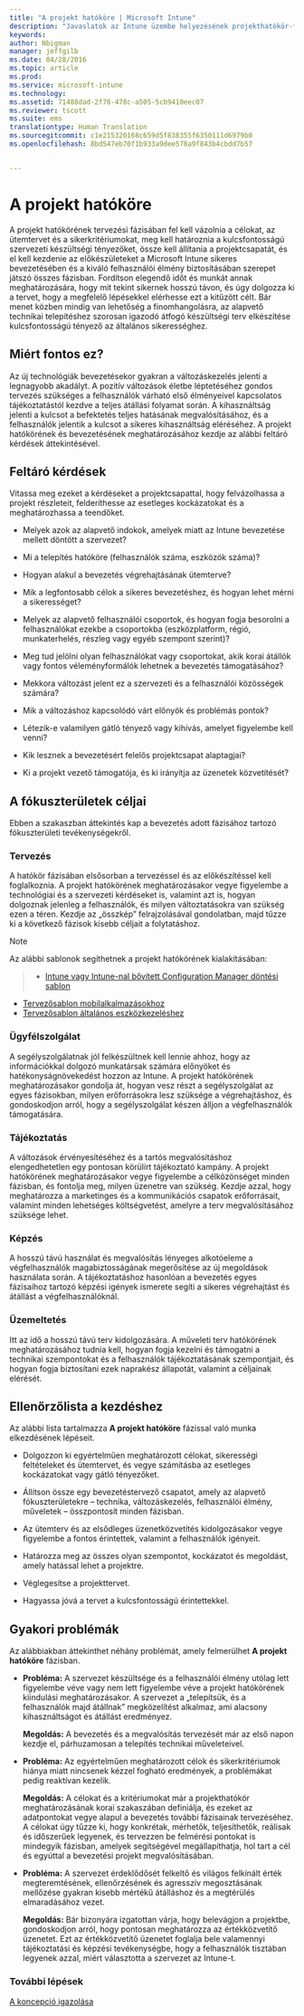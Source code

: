 ```yaml
---
title: "A projekt hatóköre | Microsoft Intune"
description: "Javaslatok az Intune üzembe helyezésének projekthatókör-fázisához."
keywords: 
author: Nbigman
manager: jeffgilb
ms.date: 04/28/2016
ms.topic: article
ms.prod: 
ms.service: microsoft-intune
ms.technology: 
ms.assetid: 71488dad-2f78-478c-a505-5cb9410eec07
ms.reviewer: tscott
ms.suite: ems
translationtype: Human Translation
ms.sourcegitcommit: c1e215320168c659d5f838355f6350111d6979b0
ms.openlocfilehash: 8bd547eb70f1b933a9dee578a9f843b4cbdd7b57


---
```


# A projekt hatóköre
A projekt hatókörének tervezési fázisában fel kell vázolnia a célokat, az ütemtervet és a sikerkritériumokat, meg kell határoznia a kulcsfontosságú szervezeti készültségi tényezőket, össze kell állítania a projektcsapatát, és el kell kezdenie az előkészületeket a Microsoft Intune sikeres bevezetésében és a kiváló felhasználói élmény biztosításában szerepet játszó összes fázisban.
Fordítson elegendő időt és munkát annak meghatározására, hogy mit tekint sikernek hosszú távon, és úgy dolgozza ki a tervet, hogy a megfelelő lépésekkel elérhesse ezt a kitűzött célt. Bár menet közben mindig van lehetőség a finomhangolásra, az alapvető technikai telepítéshez szorosan igazodó átfogó készültségi terv elkészítése kulcsfontosságú tényező az általános sikerességhez.

## Miért fontos ez?
Az új technológiák bevezetésekor gyakran a változáskezelés jelenti a legnagyobb akadályt. A pozitív változások életbe léptetéséhez gondos tervezés szükséges a felhasználók várható első élményeivel kapcsolatos tájékoztatástól kezdve a teljes átállási folyamat során. A kihasználtság jelenti a kulcsot a befektetés teljes hatásának megvalósításához, és a felhasználók jelentik a kulcsot a sikeres kihasználtság eléréséhez.
A projekt hatókörének és bevezetésének meghatározásához kezdje az alábbi feltáró kérdések áttekintésével.

## Feltáró kérdések
Vitassa meg ezeket a kérdéseket a projektcsapattal, hogy felvázolhassa a projekt részleteit, felderíthesse az esetleges kockázatokat és a meghatározhassa a teendőket.

-   Melyek azok az alapvető indokok, amelyek miatt az Intune bevezetése mellett döntött a szervezet?

-   Mi a telepítés hatóköre (felhasználók száma, eszközök száma)?
-   Hogyan alakul a bevezetés végrehajtásának ütemterve?

-   Mik a legfontosabb célok a sikeres bevezetéshez, és hogyan lehet mérni a sikerességet?

-   Melyek az alapvető felhasználói csoportok, és hogyan fogja besorolni a felhasználókat ezekbe a csoportokba (eszközplatform, régió, munkaterhelés, részleg vagy egyéb szempont szerint)?

-   Meg tud jelölni olyan felhasználókat vagy csoportokat, akik korai átállók vagy fontos véleményformálók lehetnek a bevezetés támogatásához?

-   Mekkora változást jelent ez a szervezeti és a felhasználói közösségek számára?

-   Mik a változáshoz kapcsolódó várt előnyök és problémás pontok?

-   Létezik-e valamilyen gátló tényező vagy kihívás, amelyet figyelembe kell venni?

-   Kik lesznek a bevezetésért felelős projektcsapat alaptagjai?

-   Ki a projekt vezető támogatója, és ki irányítja az üzenetek közvetítését?

## A fókuszterületek céljai
Ebben a szakaszban áttekintés kap a bevezetés adott fázisához tartozó fókuszterületi tevékenységekről.

### Tervezés

A hatókör fázisában elsősorban a tervezéssel és az előkészítéssel kell foglalkoznia. A projekt hatókörének meghatározásakor vegye figyelembe a technológiai és a szervezeti kérdéseket is, valamint azt is, hogyan dolgoznak jelenleg a felhasználók, és milyen változtatásokra van szükség ezen a téren. Kezdje az „összkép” felrajzolásával gondolatban, majd tűzze ki a következő fázisok kisebb céljait a folytatáshoz.


 > [!NOTE]
 > 
 > Az alábbi sablonok segíthetnek a projekt hatókörének kialakításában:
 > > - [Intune vagy Intune-nal bővített Configuration Manager döntési sablon](https://gallery.technet.microsoft.com/Intune-or-Intune-with-900e8a78)
 > - [Tervezősablon mobilalkalmazásokhoz](https://gallery.technet.microsoft.com/Mobile-app-planning-18689d59)
>- [Tervezősablon általános eszközkezeléshez](https://gallery.technet.microsoft.com/General-device-management-334c3792)

### Ügyfélszolgálat
A segélyszolgálatnak jól felkészültnek kell lennie ahhoz, hogy az információkkal dolgozó munkatársak számára előnyöket és hatékonyságnövekedést hozzon az Intune. A projekt hatókörének meghatározásakor gondolja át, hogyan vesz részt a segélyszolgálat az egyes fázisokban, milyen erőforrásokra lesz szüksége a végrehajtáshoz, és gondoskodjon arról, hogy a segélyszolgálat készen álljon a végfelhasználók támogatására.

### Tájékoztatás
A változások érvényesítéséhez és a tartós megvalósításhoz elengedhetetlen egy pontosan körülírt tájékoztató kampány. A projekt hatókörének meghatározásakor vegye figyelembe a célközönséget minden fázisban, és fontolja meg, milyen üzenetre van szükség. Kezdje azzal, hogy meghatározza a marketinges és a kommunikációs csapatok erőforrásait, valamint minden lehetséges költségvetést, amelyre a terv megvalósításához szüksége lehet.

### Képzés
A hosszú távú használat és megvalósítás lényeges alkotóeleme a végfelhasználók magabiztosságának megerősítése az új megoldások használata során. A tájékoztatáshoz hasonlóan a bevezetés egyes fázisaihoz tartozó képzési igények ismerete segíti a sikeres végrehajtást és átállást a végfelhasználóknál.

### Üzemeltetés
Itt az idő a hosszú távú terv kidolgozására. A műveleti terv hatókörének meghatározásához tudnia kell, hogyan fogja kezelni és támogatni a technikai szempontokat és a felhasználók tájékoztatásának szempontjait, és hogyan fogja biztosítani ezek naprakész állapotát, valamint a céljainak elérését.

## Ellenőrzőlista a kezdéshez
Az alábbi lista tartalmazza **A projekt hatóköre** fázissal való munka elkezdésének lépéseit.

-   Dolgozzon ki egyértelműen meghatározott célokat, sikerességi feltételeket és ütemtervet, és vegye számításba az esetleges kockázatokat vagy gátló tényezőket.

-   Állítson össze egy bevezetéstervező csapatot, amely az alapvető fókuszterületekre – technika, változáskezelés, felhasználói élmény, műveletek – összpontosít minden fázisban.

-   Az ütemterv és az elsődleges üzenetközvetítés kidolgozásakor vegye figyelembe a fontos érintettek, valamint a felhasználók igényeit.

-   Határozza meg az összes olyan szempontot, kockázatot és megoldást, amely hatással lehet a projektre.

-   Véglegesítse a projekttervet.

-   Hagyassa jóvá a tervet a kulcsfontosságú érintettekkel.

## Gyakori problémák
Az alábbiakban áttekinthet néhány problémát, amely felmerülhet **A projekt hatóköre** fázisban.

-   **Probléma:** A szervezet készültsége és a felhasználói élmény utólag lett figyelembe véve vagy nem lett figyelembe véve a projekt hatókörének kiindulási meghatározásakor. A szervezet a „telepítsük, és a felhasználók majd átállnak” megközelítést alkalmaz, ami alacsony kihasználtságot és átállást eredményez.

    **Megoldás:** A bevezetés és a megvalósítás tervezését már az első napon kezdje el, párhuzamosan a telepítés technikai műveleteivel.

-   **Probléma:** Az egyértelműen meghatározott célok és sikerkritériumok hiánya miatt nincsenek kézzel fogható eredmények, a problémákat pedig reaktívan kezelik.

    **Megoldás:** A célokat és a kritériumokat már a projekthatókör meghatározásának korai szakaszában definiálja, és ezeket az adatpontokat vegye alapul a bevezetés további fázisainak tervezéséhez. A célokat úgy tűzze ki, hogy konkrétak, mérhetők, teljesíthetők, reálisak és időszerűek legyenek, és tervezzen be felmérési pontokat is mindegyik fázisban, amelyek segítségével megállapíthatja, hol tart a cél és egyúttal a bevezetési projekt megvalósításában.

-   **Probléma:** A szervezet érdeklődősét felkeltő és világos felkínált érték megteremtésének, ellenőrzésének és agresszív megosztásának mellőzése gyakran kisebb mértékű átálláshoz és a megtérülés elmaradásához vezet.

    **Megoldás:** Bár bizonyára izgatottan várja, hogy belevágjon a projektbe, gondoskodjon arról, hogy pontosan meghatározza az értékközvetítő üzenetet. Ezt az értékközvetítő üzenetet foglalja bele valamennyi tájékoztatási és képzési tevékenységbe, hogy a felhasználók tisztában legyenek azzal, miért választotta a szervezet az Intune-t.

### További lépések
[A koncepció igazolása](proof-of-concept.md)



<!--HONumber=Jul16_HO3-->


